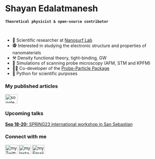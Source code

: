 # Shayan Edalatmanesh

**`Theoretical physicist & open-source contributor`**

<br>

- 🔭  Scientific researcher at [Nanosurf Lab](https://nanosurf.fzu.cz/)
- 🕵️  Interested in studying the electronic structure and properties of nanomaterials
- ⚒️   Density functional theory, tight-binding, GW
- 🔬  Simulations of scanning probe microscopy (AFM, STM and KPFM)
- 👨‍💻  Co-developer of the [Probe-Particle Package](https://github.com/Probe-Particle)
- 🐍  Python for scientific purposes

<h3 align="left">My published articles</h3>
<p align="left">
  <a href="https://scholar.google.com/citations?user=L2PFHwsAAAAJ&hl=en" target="blank"><img align="center" src="https://upload.wikimedia.org/wikipedia/commons/c/c7/Google_Scholar_logo.svg" alt="soogleScholar" height="30" width="40" /></a>
</p>

<h3 align="left">Upcoming talks</h3>

[**Sep 18-20:** SPRING23 international workshop in San Sebastian](https://spring23.dipc.org/)

<h3 align="left">Connect with me</h3>
<p align="left">
<a href="https://twitter.com/shyn_eddie" target="blank"><img align="center" src="https://raw.githubusercontent.com/rahuldkjain/github-profile-readme-generator/master/src/images/icons/Social/twitter.svg" alt="myTwitter" height="30" width="40" /></a>
<a href="https://instagram.com/shayaneddie" target="blank"><img align="center" src="https://raw.githubusercontent.com/rahuldkjain/github-profile-readme-generator/master/src/images/icons/Social/instagram.svg" alt="myInsta" height="30" width="40" /></a>
<a href="mailto: edalatmanesh@fzu.cz"><img align="center" src="https://upload.wikimedia.org/wikipedia/commons/7/7e/Gmail_icon_%282020%29.svg" alt="myEmail" height="30" width="40"> </a> 
</p>
